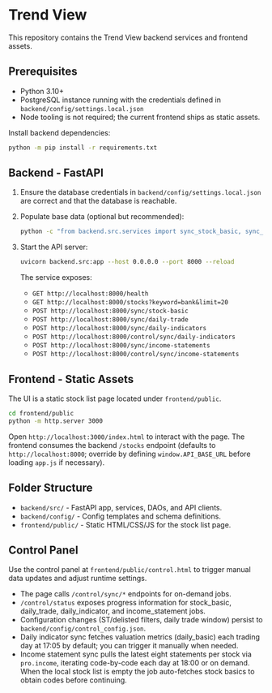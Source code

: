 ﻿# Trend View

This repository contains the Trend View backend services and frontend assets.

## Prerequisites

- Python 3.10+
- PostgreSQL instance running with the credentials defined in `backend/config/settings.local.json`
- Node tooling is not required; the current frontend ships as static assets.

Install backend dependencies:

```sh
python -m pip install -r requirements.txt
```

## Backend - FastAPI

1. Ensure the database credentials in `backend/config/settings.local.json` are correct and that the database is reachable.
2. Populate base data (optional but recommended):

   ```sh
   python -c "from backend.src.services import sync_stock_basic, sync_daily_trade; sync_stock_basic(); sync_daily_trade(batch_size=50, window_days=30)"
   ```

3. Start the API server:

   ```sh
   uvicorn backend.src:app --host 0.0.0.0 --port 8000 --reload
   ```

   The service exposes:
   - `GET http://localhost:8000/health`
   - `GET http://localhost:8000/stocks?keyword=bank&limit=20`
   - `POST http://localhost:8000/sync/stock-basic`
   - `POST http://localhost:8000/sync/daily-trade`
   - `POST http://localhost:8000/sync/daily-indicators`
   - `POST http://localhost:8000/control/sync/daily-indicators`
   - `POST http://localhost:8000/sync/income-statements`
   - `POST http://localhost:8000/control/sync/income-statements`

## Frontend - Static Assets

The UI is a static stock list page located under `frontend/public`.

```sh
cd frontend/public
python -m http.server 3000
```

Open `http://localhost:3000/index.html` to interact with the page. The frontend consumes the backend `/stocks` endpoint (defaults to `http://localhost:8000`; override by defining `window.API_BASE_URL` before loading `app.js` if necessary).

## Folder Structure

- `backend/src/` - FastAPI app, services, DAOs, and API clients.
- `backend/config/` - Config templates and schema definitions.
- `frontend/public/` - Static HTML/CSS/JS for the stock list page.

## Control Panel

Use the control panel at `frontend/public/control.html` to trigger manual data updates and adjust runtime settings.
- The page calls `/control/sync/*` endpoints for on-demand jobs.
- `/control/status` exposes progress information for stock_basic, daily_trade, daily_indicator, and income_statement jobs.
- Configuration changes (ST/delisted filters, daily trade window) persist to `backend/config/control_config.json`.
- Daily indicator sync fetches valuation metrics (daily_basic) each trading day at 17:05 by default; you can trigger it manually when needed.
- Income statement sync pulls the latest eight statements per stock via `pro.income`, iterating code-by-code each day at 18:00 or on demand. When the local stock list is empty the job auto-fetches stock basics to obtain codes before continuing.




